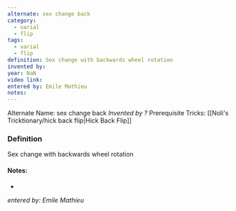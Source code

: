 ```yaml
---
alternate: sex change back
category:
  - varial
  - flip
tags:
  - varial
  - flip
definition: Sex change with backwards wheel rotation
invented by: 
year: NaN
video link: 
entered by: Emile Mathieu
notes: 
---
```

Alternate Name: sex change back
*Invented by ?*
Prerequisite Tricks: [[Noli's Tricktionary/hick back flip|Hick Back Flip]]

### Definition
Sex change with backwards wheel rotation


#### Notes:
- 
*entered by: Emile Mathieu*
